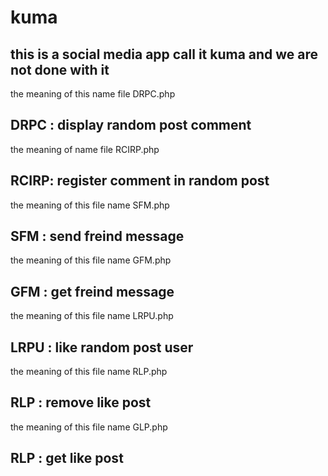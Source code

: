 # kuma

## this is a social media app call it kuma and we are not done with it
the meaning of this name file DRPC.php
## DRPC : display random post comment
the meaning of name file RCIRP.php
## RCIRP: register comment in random post
the meaning of this file name SFM.php
## SFM : send freind message
the meaning of this file name GFM.php
## GFM : get freind message
the meaning of this file name LRPU.php
## LRPU : like random post user
the meaning of this file name RLP.php
## RLP : remove like post
the meaning of this file name GLP.php
## RLP : get like post
